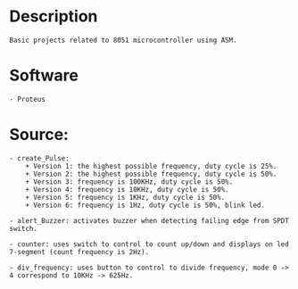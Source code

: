 # Description
    Basic projects related to 8051 microcontroller using ASM.

# Software
    - Proteus
    
# Source: 
    - create_Pulse: 
        + Version 1: the highest possible frequency, duty cycle is 25%.
        + Version 2: the highest possible frequency, duty cycle is 50%.
        + Version 3: frequency is 100KHz, duty cycle is 50%.
        + Version 4: frequency is 10KHz, duty cycle is 50%.
        + Version 5: frequency is 1KHz, duty cycle is 50%.
        + Version 6: frequency is 1Hz, duty cycle is 50%, blink led.
    
    - alert_Buzzer: activates buzzer when detecting failing edge from SPDT switch.

    - counter: uses switch to control to count up/down and displays on led 7-segment (count frequency is 2Hz).

    - div_frequency: uses button to control to divide frequency, mode 0 -> 4 correspond to 10KHz -> 625Hz.